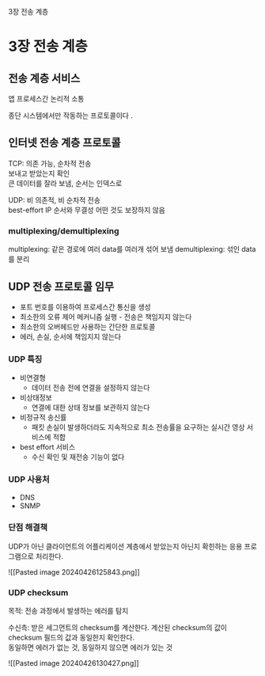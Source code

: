 3장 전송 계층



# 3장 전송 계층

## 전송 계층 서비스
앱 프로세스간 논리적 소통

종단 시스템에서만 작동하는 프로토콜이다 .

## 인터넷 전송 계층 프로토콜
TCP: 의존 가능, 순차적 전송  
보내고 받았는지 확인  
큰 데이터를 잘라 보냄, 순서는 인덱스로  

UDP: 비 의존적, 비 순차적 전송  
best-effort IP
  	순서와 무결성 어떤 것도 보장하지 않음  

### multiplexing/demultiplexing
multiplexing: 같은 경로에 여러 data를 여러개 섞어 보냄
demultiplexing: 섞인 data를 분리

## UDP 전송 프로토콜 임무
- 포트 번호를 이용하여 프로세스간 통신을 생성
- 최소한의 오류 제어 메커니즘 실행 - 전송은 책임지지 않는다
- 최소한의 오버헤드만 사용하는 간단한 프로토콜
- 에러, 손실, 순서에 책임지지 않는다
### UDP 특징
- 비연결형
	- 데이터 전송 전에 연결을 설정하지 않는다
- 비상태정보
	- 연결에 대한 상태 정보를 보관하지 않는다
- 비정규적 송신률
	- 패킷 손실이 발생하더라도 지속적으로 최소 전송률을 요구하는 실시간 영상 서비스에 적합
- best effort 서비스
	- 수신 확인 및 재전송 기능이 없다
### UDP 사용처
- DNS
- SNMP

### 단점 해결책
UDP가 아닌 클라이언트의 어플리케이션 계층에서 받았는지 아닌지 확힌하는 응용 프로그램으로 처리한다.

![[Pasted image 20240426125843.png]]  

### UDP checksum
목적: 전송 과정에서 발생하는 에러를 탐지

수신측: 받은 세그먼트의 checksum를 계산한다.
계산된 checksum의 값이 checksum 필드의 값과 동일한지 확인한다.  
동일하면 에러가 없는 것, 동일하지 않으면 에러가 있는 것

![[Pasted image 20240426130427.png]]
